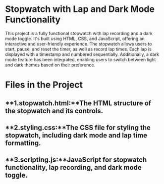 # **Stopwatch with Lap and Dark Mode Functionality**<br>
This project is a fully functional stopwatch with lap recording and a dark mode toggle. It's built using HTML, CSS, and JavaScript, offering an interactive and user-friendly experience. The stopwatch allows users to start, pause, and reset the timer, as well as record lap times. Each lap is displayed with a timestamp and numbered sequentially. Additionally, a dark mode feature has been integrated, enabling users to switch between light and dark themes based on their preference.<br>

# **Files in the Project**<br>
## **1.stopwatch.html:**The HTML structure of the stopwatch and its controls.<br>
## **2.styling.css:**The CSS file for styling the stopwatch, including dark mode and lap time formatting.<br>
## **3.scripting.js:**JavaScript for stopwatch functionality, lap recording, and dark mode toggle.<br>
